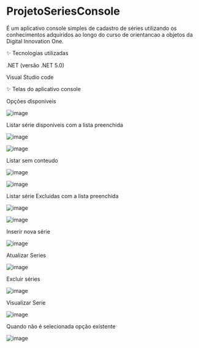 # ProjetoSeriesConsole

É um aplicativo console simples de cadastro de séries utilizando os conhecimentos adquiridos ao longo do curso de orientancao a objetos da Digital Innovation One.


✨ Tecnologias utilizadas 

 .NET (versão .NET 5.0)
 
 Visual Studio code
 
 ✨ Telas do aplicativo console
 
 Opções disponiveis
 
 
![image](https://user-images.githubusercontent.com/56278384/124517633-d315aa00-ddba-11eb-885f-faf958831f40.png)

Listar série disponiveis com a lista preenchida

![image](https://user-images.githubusercontent.com/56278384/124517887-867e9e80-ddbb-11eb-9126-a23739181e18.png)

![image](https://user-images.githubusercontent.com/56278384/124518145-1c1a2e00-ddbc-11eb-9f9a-87ee7d04ad31.png)

 Listar sem conteudo
 
 ![image](https://user-images.githubusercontent.com/56278384/124518336-84690f80-ddbc-11eb-8c56-3c1944dda442.png)


![image](https://user-images.githubusercontent.com/56278384/124518368-934fc200-ddbc-11eb-8f55-c3ecf7bf72ff.png)

Listar série Excluidas com a lista preenchida

![image](https://user-images.githubusercontent.com/56278384/124518047-dcebdd00-ddbb-11eb-9bbd-6344065e097b.png)


![image](https://user-images.githubusercontent.com/56278384/124518123-0f95d580-ddbc-11eb-92bc-07f4ab1138e5.png)
 

Inserir nova série

![image](https://user-images.githubusercontent.com/56278384/124517860-736bce80-ddbb-11eb-853a-da4c375f6cba.png)


Atualizar Series

![image](https://user-images.githubusercontent.com/56278384/124518007-cc3b6700-ddbb-11eb-8ba4-46699bfd0c71.png)


Excluir séries

![image](https://user-images.githubusercontent.com/56278384/124518095-fc830580-ddbb-11eb-9bba-b5692b6c0139.png)


Visualizar Serie

![image](https://user-images.githubusercontent.com/56278384/124518184-318f5800-ddbc-11eb-86e5-5b55bb72cb74.png)


Quando não é selecionada opção existente

![image](https://user-images.githubusercontent.com/56278384/124518242-55eb3480-ddbc-11eb-9ba4-5ad62755d3a3.png)


